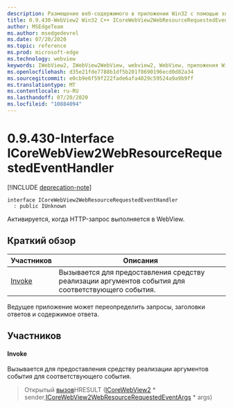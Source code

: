 ```yaml
---
description: Размещение веб-содержимого в приложении Win32 с помощью элемента управления Microsoft Edge WebView2
title: 0.9.430-WebView2 Win32 C++ ICoreWebView2WebResourceRequestedEventHandler
author: MSEdgeTeam
ms.author: msedgedevrel
ms.date: 07/20/2020
ms.topic: reference
ms.prod: microsoft-edge
ms.technology: webview
keywords: IWebView2, IWebView2WebView, webview2, WebView, приложения Win32, Win32, EDGE, ICoreWebView2, ICoreWebView2Host, элемент управления "веб-браузер", HTML Edge
ms.openlocfilehash: d35e21fde7788b1df5b201f8690196ecd0d82a34
ms.sourcegitcommit: e0cb9e6f59f222fade6afa4829c59524a9a9b9ff
ms.translationtype: MT
ms.contentlocale: ru-RU
ms.lasthandoff: 07/20/2020
ms.locfileid: "10884094"
---
```

# 0.9.430-Interface ICoreWebView2WebResourceRequestedEventHandler 

[!INCLUDE [deprecation-note](../../includes/deprecation-note.md)]

```
interface ICoreWebView2WebResourceRequestedEventHandler
  : public IUnknown
```

Активируется, когда HTTP-запрос выполняется в WebView.

## Краткий обзор

 Участников                        | Описания
--------------------------------|---------------------------------------------
[Invoke](#invoke) | Вызывается для предоставления средству реализации аргументов события для соответствующего события.

Ведущее приложение может переопределить запросы, заголовки ответов и содержимое ответа.

## Участников

#### Invoke 

Вызывается для предоставления средству реализации аргументов события для соответствующего события.

> Открытый [вызов](#invoke)HRESULT ([ICoreWebView2](ICoreWebView2.md) * sender,[ICoreWebView2WebResourceRequestedEventArgs](ICoreWebView2WebResourceRequestedEventArgs.md) * args)

